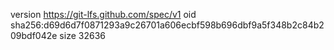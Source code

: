 version https://git-lfs.github.com/spec/v1
oid sha256:d69d6d7f0871293a9c26701a606ecbf598b696dbf9a5f348b2c84b209bdf042e
size 32636
